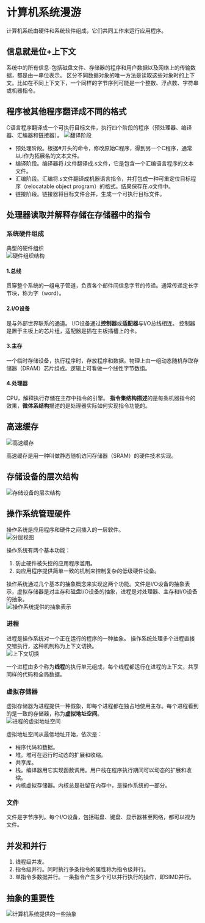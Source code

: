 # 计算机系统漫游
计算机系统由硬件和系统软件组成，它们共同工作来运行应用程序。

## 信息就是位+上下文
系统中的所有信息-包括磁盘文件、存储器的程序和用户数据以及网络上的传输数据，都是由一串位表示。
区分不同数据对象的唯一方法是读取这些对象时的上下文。比如在不同上下文下，一个同样的字节序列可能是一个整数、浮点数、字符串或机器指令。

## 程序被其他程序翻译成不同的格式
C语言程序翻译成一个可执行目标文件，执行四个阶段的程序（预处理器、编译器、汇编器和链接器）。
![翻译阶段](Images/Chap1/1-3.png)
- 预处理阶段。根据#开头的命令，修改原始C程序，得到另一个C程序，通常以.i作为拓展名的文本文件。
- 编译阶段。编译器将.i文件翻译成.s文件，它是包含一个汇编语言程序的文本文件。
- 汇编阶段。汇编将.s文件翻译成机器语言指令，并打包成一种可重定位目标程序（relocatable object program）的格式。结果保存在.o文件中。
- 链接阶段。链接器将目标文件合并，生成一个可执行目标文件。

## 处理器读取并解释存储在存储器中的指令
### 系统硬件组成

典型的硬件组织  
![硬件组织结构](Images/Chap1/1-4.png)

#### 1.总线
贯穿整个系统的一组电子管道，负责各个部件间信息字节的传递。通常传递定长字节块，称为字（word）。

#### 2.I/O设备
是与外部世界联系的通道。
I/O设备通过**控制器**或**适配器**与I/O总线相连。
控制器是置于主板上的芯片组，适配器是插在主板插槽上的卡。

#### 3.主存
一个临时存储设备，执行程序时，存放程序和数据。物理上由一组动态随机存取存储器（DRAM）芯片组成。逻辑上可看做一个线性字节数组。

#### 4.处理器
CPU，解释执行存储在主存中指令的引擎。
**指令集结构描述**的是每条机器指令的效果，**微体系结构**描述的是处理器实际如何实现指令功能的。

## 高速缓存  
![高速缓存](Images/Chap1/1-8.png)

高速缓存是用一种叫做静态随机访问存储器（SRAM）的硬件技术实现。

## 存储设备的层次结构
![存储设备的层次结构](Images/Chap1/1-9.png)

## 操作系统管理硬件
操作系统是应用程序和硬件之间插入的一层软件。  
![分层视图](Images/Chap1/1-10.png)  

操作系统有两个基本功能：
1. 防止硬件被失控的应用程序滥用。
2. 向应用程序提供简单一致的机制来控制复杂的低级硬件设备。

操作系统通过几个基本的抽象概念来实现这两个功能。文件是I/O设备的抽象表示，虚拟存储器是对主存和磁盘I/O设备的抽象，进程是对处理器、主存和I/O设备的抽象。   
![操作系统提供的抽象表示](Images/Chap1/1-11.png)

### 进程
进程是操作系统对一个正在运行的程序的一种抽象。
操作系统处理多个进程直接交错执行，这种机制称为上下文切换。   
![上下文切换](Images/Chap1/1-12.png)

一个进程由多个称为**线程**的执行单元组成，每个线程都运行在进程的上下文，共享同样的代码和全局数据。

### 虚拟存储器
虚拟存储器为进程提供一种假象，即每个进程都在独占地使用主存。每个进程看到的是一致的存储器，称为**虚拟地址空间**。  
![进程的虚拟地址空间](Images/Chap1/1-13.png)

虚拟地址空间从最低地址开始，依次是：
- 程序代码和数据。
- 堆。堆可在运行时动态的扩展和收缩。
- 共享库。
- 栈。编译器用它实现函数调用。用户栈在程序执行期间可以动态的扩展和收缩。
- 内核虚拟存储器。内核总是驻留在内存中，是操作系统的一部分。

### 文件
文件是字节序列。每个I/O设备，包括磁盘、键盘、显示器甚至网络，都可以视为文件。

## 并发和并行
1. 线程级并发。
2. 指令级并行。同时执行多条指令的属性称为指令级并行。
3. 单指令多数据并行。一条指令产生多个可以并行执行的操作，即SIMD并行。

## 抽象的重要性
![计算机系统提供的一些抽象](Images/Chap1/1-18.png)

